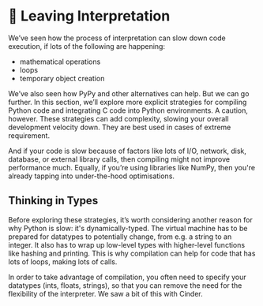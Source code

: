 # 🏃 Leaving Interpretation

We’ve seen how the process of interpretation can slow down code execution, if lots of the following are happening:

- mathematical operations
- loops
- temporary object creation

We’ve also seen how PyPy and other alternatives can help. But we can go further. In this section, we’ll explore more explicit strategies for compiling Python code and integrating C code into Python environments. A caution, however. These strategies can add complexity, slowing your overall development velocity down. They are best used in cases of extreme requirement. 

And if your code is slow because of factors like lots of I/O, network, disk, database, or external library calls, then compiling might not improve performance much. Equally, if you’re using libraries like NumPy, then you're already tapping into under-the-hood optimisations. 

## Thinking in Types

Before exploring these strategies, it’s worth considering another reason for why Python is slow: it's dynamically-typed. The virtual machine has to be prepared for datatypes to potentially change, from e.g. a string to an integer. It also has to wrap up low-level types with higher-level functions like hashing and printing. This is why compilation can help for code that has lots of loops, making lots of calls. 

In order to take advantage of compilation, you often need to specify your datatypes (ints, floats, strings), so that you can remove the need for the flexibility of the interpreter. We saw a bit of this with Cinder. 
